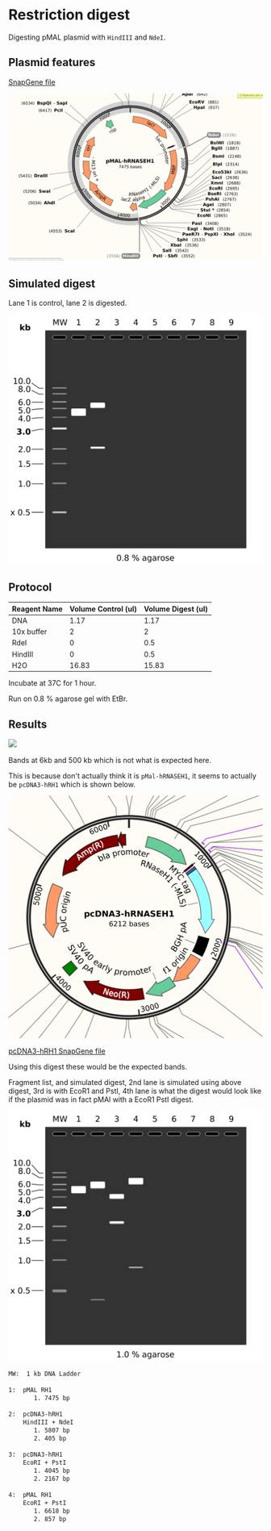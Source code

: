 # Restriction digest

Digesting pMAL plasmid with `HindIII` and `NdeI`.

## Plasmid features

[SnapGene file](plasmid_files/pMAL_RH1.gb)

![](images/pMAL_digest.png)

## Simulated digest

Lane 1 is control, lane 2 is digested.

![](images/pmal_hindIII_RdeI.png)

## Protocol

| Reagent Name | Volume Control (ul) | Volume Digest (ul) |
| ------------ | ------ | --------------------  |
| DNA | 1.17 | 1.17 |
| 10x buffer | 2 | 2 |
| RdeI | 0 | 0.5 |
| HindIII | 0 | 0.5 |
H2O | 16.83 | 15.83 |

Incubate at 37C for 1 hour.

Run on 0.8 % agarose gel with EtBr.

## Results

![](images/temp_2021-04-30_13h41m23s_pMAL_HindIII_RdeI_digest.png)

Bands at 6kb and 500 kb which is not what is expected here.

This is because don't actually think it is `pMal-hRNASEH1`, it seems to actually be `pcDNA3-hRH1` which is shown below. 

![](images/pcDNA3-hRH1.png)

[pcDNA3-hRH1 SnapGene file](plasmid_files/pcDNA3-hRH1.gb)

Using this digest these would be the expected bands.


Fragment list, and simulated digest, 2nd lane is simulated using above digest, 3rd is with EcoR1 and PstI, 4th lane is what the digest would look like if the plasmid was in fact pMAl with a
EcoR1 PstI digest.

![](images/pcDNA3-hRNaseH1_ecor1_pstI.png)


```
MW:  1 kb DNA Ladder

1:  pMAL RH1
       1. 7475 bp

2:  pcDNA3-hRH1
    HindIII + NdeI
       1. 5807 bp
       2. 405 bp

3:  pcDNA3-hRH1
    EcoRI + PstI
       1. 4045 bp
       2. 2167 bp

4:  pMAL RH1
    EcoRI + PstI
       1. 6618 bp
       2. 857 bp
```

